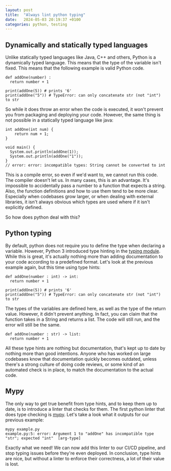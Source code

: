 ```yaml
---
layout: post
title:  "Always lint python typing"
date:   2024-05-03 20:19:37 +0100
categories: python, testing
---
```


## Dynamically and statically typed languages

Unlike statically typed languages like Java, C++ and others, Python is a dynamically typed language. This means that the type of the variable isn't fixed. This means that the following example is valid Python code.

```
def addOne(number) :
  return number + 1

print(addOne(5)) # prints '6'
print(addOne("5")) # TypeError: can only concatenate str (not "int") to str
```

So while it does throw an error when the code is executed, it won't prevent you from packaging and deploying your code. However, the same thing is not possible in a statically typed language like java:

```
int addOne(int num) {
    return num + 1;
}

void main() {
  System.out.println(addOne(1));
  System.out.println(addOne("1"));
}
// error: error: incompatible types: String cannot be converted to int
```

This is a compile error, so even if we'd want to, we cannot run this code. The compiler doesn't let us. In many cases, this is an advantage. It's impossible to accidentally pass a number to a function that expects a string. Also, the function definitions and how to use them tend to be more clear. Especially when codebases grow larger, or when dealing with external libraries, it isn't always obvious which types are used where if it isn't explicitly defined.

So how does python deal with this?

## Python typing

By default, python does not require you to define the type when declaring a variable. However, Python 3 introduced type hinting in the [typing module](https://docs.python.org/3/library/typing.html). While this is great, it's actually nothing more than adding documentation to your code according to a predefined format. Let's look at the previous example again, but this time using type hints:

```
def addOne(number : int) -> int:
  return number + 1

print(addOne(5)) # prints '6'
print(addOne("5")) # TypeError: can only concatenate str (not "int") to str
```

The types of the variables are defined here, as well as the type of the return value. However, it didn't prevent anything. In fact, you can claim that the function takes in a String and returns a list. The code will still run, and the error will still be the same.

```
def addOne(number : str) -> list:
  return number + 1 
```
All these type hints are nothing but documentation, that's kept up to date by nothing more than good intentions. Anyone who has worked on large codebases know that documentation quickly becomes outdated, unless there's a strong culture of doing code reviews, or some kind of an automated check is in place, to match the documentation to the actual code.

## Mypy

The only way to get true benefit from type hints, and to keep them up to date, is to introduce a linter that checks for them. The first python linter that does type checking is [mypy](https://mypy-lang.org/). Let's take a look what it outputs for our previous example:

```
mypy example.py
example.py:5: error: Argument 1 to "addOne" has incompatible type "str"; expected "int"  [arg-type]
```

Exactly what we need! We can now add this linter to our CI/CD pipeline, and stop typing issues before they're even deployed. In conclusion, type hints are nice, but without a linter to enforce their correctness, a lot of their value is lost. 
